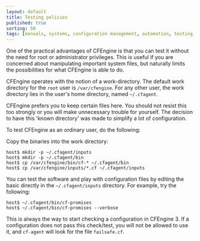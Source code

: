 ```yaml
---
layout: default
title: Testing policies
published: true
sorting: 50
tags: [manuals, systems, configuration management, automation, testing, work directory]
---
```


One of the practical advantages of CFEngine is that you can test it without
the need for root or administrator privileges. This is useful if you are
concerned about manipulating important system files, but naturally limits the
possibilities for what CFEngine is able to do.

CFEngine operates with the notion of a work-directory. The default work
directory for the `root` user is `/var/cfengine`. For any other user, the work
directory lies in the user's home directory, named `~/.cfagent`.

CFEngine prefers you to keep certain files here. You should not resist this
too strongly or you will make unnecessary trouble for yourself. The decision
to have this 'known directory' was made to simplify a lot of configuration.

To test CFEngine as an ordinary user, do the following:

Copy the binaries into the work directory:

```
host$ mkdir -p ~/.cfagent/inputs
host$ mkdir -p ~/.cfagent/bin
host$ cp /var/cfengine/bin/cf-* ~/.cfagent/bin
host$ cp /var/cfengine/inputs/*.cf ~/.cfagent/inputs
```

You can test the software and play with configuration files by editing the
basic directly in the `~/.cfagent/inputs` directory. For example, try the
following:

    host$ ~/.cfagent/bin/cf-promises
    host$ ~/.cfagent/bin/cf-promises --verbose

This is always the way to start checking a configuration in CFEngine 3. If a
configuration does not pass this check/test, you will not be allowed to use
it, and `cf-agent` will look for the file `failsafe.cf`.
